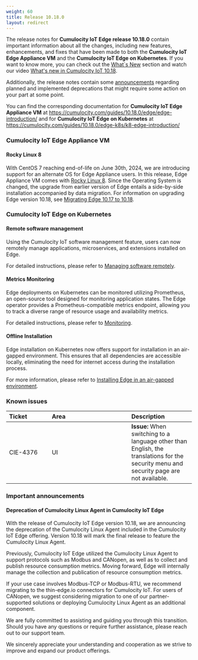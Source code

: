 ```yaml
---
weight: 60
title: Release 10.18.0
layout: redirect
---
```


The release notes for **Cumulocity IoT Edge release 10.18.0** contain important information about all the changes, including new features, enhancements, and fixes that have been made to both the **Cumulocity IoT Edge Appliance VM** and the **Cumulocity IoT Edge on Kubernetes**. If you want to know more, you can check out the [What´s New](/release-10-18-0/whatsnew-10-18-0/) section and watch our video [What's new in Cumulocity IoT 10.18](https://www.youtube.com/watch?v=pTouaQbc6SI&list=PLexm-BA6Wrr8AYnu97vpIR7uicD2wsyms).

Additionally, the release notes contain some [announcements](/release-10-18-0/edge-10-18-0/#announcements) regarding planned and implemented deprecations that might require some action on your part at some point.


You can find the corresponding documentation for **Cumulocity IoT Edge Appliance VM** at https://cumulocity.com/guides/10.18.0/edge/edge-introduction/ and for **Cumulocity IoT Edge on Kubernetes** at https://cumulocity.com/guides/10.18.0/edge-k8s/k8-edge-introduction/

### Cumulocity IoT Edge Appliance VM

#### Rocky Linux 8
With CentOS 7 reaching end-of-life on June 30th, 2024, we are introducing support for an alternate OS for Edge Appliance users. In this release, Edge Appliance VM comes with [Rocky Linux 8](https://rockylinux.org/). Since the Operating System is changed, the upgrade from earlier version of Edge entails a side-by-side installation accompanied by data migration. For information on upgrading Edge version 10.18, see [Migrating Edge 10.17 to 10.18](https://cumulocity.com/guides/10.18.0/edge/update-bundle/migration-1017-to-1018/).


### Cumulocity IoT Edge on Kubernetes

#### Remote software management

Using the Cumulocity IoT software management feature, users can now remotely manage applications, microservices, and extensions installed on Edge.

For detailed instructions, please refer to [Managing software remotely](https://cumulocity.com/guides/10.18.0/edge-k8s/k8-edge-connecting-edge-to-cloud-bundle/software-management-docs).

#### Metrics Monitoring

Edge deployments on Kubernetes can be monitored utilizing Prometheus, an open-source tool designed for monitoring application states. The Edge operator provides a Prometheus-compatible metrics endpoint, allowing you to track a diverse range of resource usage and availability metrics.

For detailed instructions, please refer to [Monitoring](https://cumulocity.com/guides/10.18.0/edge-k8s/edge-operations-bundle/monitoring).

#### Offline Installation

Edge installation on Kubernetes now offers support for installation in an air-gapped environment. This ensures that all dependencies are accessible locally, eliminating the need for internet access during the installation process.

For more information, please refer to [Installing Edge in an air-gapped environment](https://cumulocity.com/guides/10.18.0/edge-k8s/installing-edge-on-k8-bundle/air-gapped-installation).

### Known issues

|<div style="width:100px">Ticket</div>|<div style="width:200px">Area</div>|Description
|:---|:---|:---
|CIE-4376|UI|**Issue:** When switching to a language other than English, the translations for the security menu and security page are not available.

### Important announcements

#### Deprecation of Cumulocity Linux Agent in Cumulocity IoT Edge

With the release of Cumulocity IoT Edge version 10.18, we are announcing the deprecation of the Cumulocity Linux Agent included in the Cumulocity IoT Edge offering. Version 10.18 will mark the final release to feature the Cumulocity Linux Agent.

Previously, Cumulocity IoT Edge utilized the Cumulocity Linux Agent to support protocols such as Modbus and CANopen, as well as to collect and publish resource consumption metrics. Moving forward, Edge will internally manage the collection and publication of resource consumption metrics.

If your use case involves Modbus-TCP or Modbus-RTU, we recommend migrating to the thin-edge.io connectors for Cumulocity IoT. For users of CANopen, we suggest considering migration to one of our partner-supported solutions or deploying Cumulocity Linux Agent as an additional component.

We are fully committed to assisting and guiding you through this transition. Should you have any questions or require further assistance, please reach out to our support team.

We sincerely appreciate your understanding and cooperation as we strive to improve and expand our product offerings.
